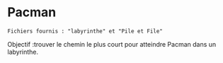 # Pacman
`Fichiers fournis : "labyrinthe" et "Pile et File"`

Objectif :trouver le chemin le plus court pour atteindre Pacman dans un labyrinthe. 


